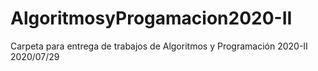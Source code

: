 # AlgoritmosyProgamacion2020-II
Carpeta para entrega de trabajos de Algoritmos y Programación 2020-II
2020/07/29
